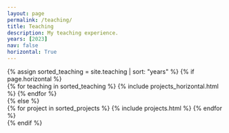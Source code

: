 ```yaml
---
layout: page
permalink: /teaching/
title: Teaching
description: My teaching experience.
years: [2023]
nav: false
horizontal: True
---
```

<div class="teaching">
  <!-- Display projects without categories -->
    {% assign sorted_teaching = site.teaching | sort: "years" %}
    <!-- Generate cards for each project -->
    {% if page.horizontal %}
      <div class="container">
        <div class="row row-cols-2">
        {% for teaching in sorted_teaching %}
          {% include projects_horizontal.html %}
        {% endfor %}
        </div>
      </div>
    {% else %}
      <div class="grid">
        {% for project in sorted_projects %}
          {% include projects.html %}
        {% endfor %}
      </div>
    {% endif %}


</div>
